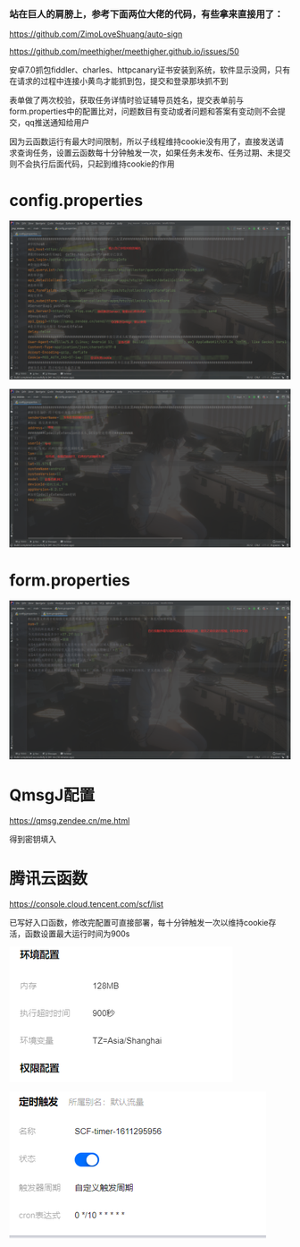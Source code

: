### 站在巨人的肩膀上，参考下面两位大佬的代码，有些拿来直接用了：

https://github.com/ZimoLoveShuang/auto-sign

https://github.com/meethigher/meethigher.github.io/issues/50

安卓7.0抓包fiddler、charles、httpcanary证书安装到系统，软件显示没网，只有在请求的过程中连接小黄鸟才能抓到包，提交和登录那块抓不到

表单做了两次校验，获取任务详情时验证辅导员姓名，提交表单前与form.properties中的配置比对，问题数目有变动或者问题和答案有变动则不会提交，qq推送通知给用户

因为云函数运行有最大时间限制，所以子线程维持cookie没有用了，直接发送请求查询任务，设置云函数每十分钟触发一次，如果任务未发布、任务过期、未提交则不会执行后面代码，只起到维持cookie的作用







# config.properties

![image-20210122181113552](Untitled.assets/image-20210122181113552.png)

![image-20210122181338592](Untitled.assets/image-20210122181338592.png)

# form.properties

![image-20210122181634619](Untitled.assets/image-20210122181634619.png)

# QmsgJ配置

https://qmsg.zendee.cn/me.html 

得到密钥填入

# 腾讯云函数

https://console.cloud.tencent.com/scf/list

已写好入口函数，修改完配置可直接部署，每十分钟触发一次以维持cookie存活，函数设置最大运行时间为900s

![image-20210122181904233](Untitled.assets/image-20210122181904233.png)

![image-20210122181921344](Untitled.assets/image-20210122181921344.png)